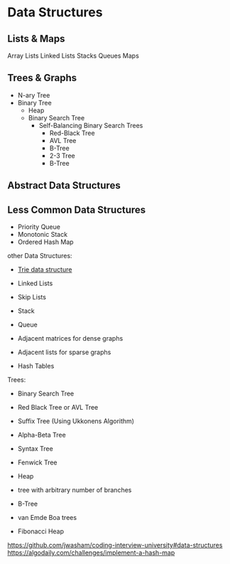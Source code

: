 # Data Structures

## Lists & Maps
Array Lists
Linked Lists
Stacks
Queues
Maps

## Trees & Graphs
- N-ary Tree
- Binary Tree
	- Heap
	- Binary Search Tree
		 - Self-Balancing Binary Search Trees
			- Red-Black Tree
			- AVL Tree
			- B-Tree
			- 2-3 Tree
			- B-Tree

## Abstract Data Structures

## Less Common Data Structures
- Priority Queue
- Monotonic Stack
- Ordered Hash Map







other
Data Structures:

-   [Trie data structure](http://en.wikipedia.org/wiki/Trie)
    
-   Linked Lists
    
-   Skip Lists
    
-   Stack
    
-   Queue
    
-   Adjacent matrices for dense graphs
    
-   Adjacent lists for sparse graphs
    
-   Hash Tables
    

Trees:

-   Binary Search Tree
    
-   Red Black Tree or AVL Tree
    
-   Suffix Tree (Using Ukkonens Algorithm)
    
-   Alpha-Beta Tree
    
-   Syntax Tree
    
-   Fenwick Tree
    
-   Heap
    
-   tree with arbitrary number of branches
    
-   B-Tree
    
-   van Emde Boa trees
    
-   Fibonacci Heap

https://github.com/jwasham/coding-interview-university#data-structures
https://algodaily.com/challenges/implement-a-hash-map